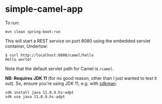 # simple-camel-app

To run:

    mvn clean spring-boot:run
    
This will start a REST service on port 8080 using the embedded servlet container, Undertow:

    $ curl http://localhost:8080/camel/hello
    Hello world!

Note that the default servlet path for Camel is `/camel`.

**NB: Requires JDK 11** (for no good reason, other than I just wanted to test it out). So, ensure you're using JDK 11, e.g. with [sdkman][sdkman]:

    sdk install java 11.0.9.hs-adpt
    sdk use java 11.0.9.hs-adpt

[sdkman]: https://sdkman.io/